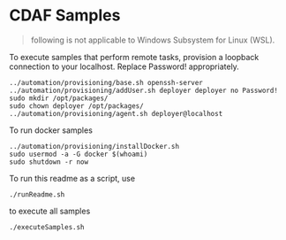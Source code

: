 # CDAF Samples

> following is not applicable to Windows Subsystem for Linux (WSL).

To execute samples that perform remote tasks, provision a loopback connection to your localhost. Replace Password! appropriately.

```
../automation/provisioning/base.sh openssh-server
../automation/provisioning/addUser.sh deployer deployer no Password!
sudo mkdir /opt/packages/
sudo chown deployer /opt/packages/
../automation/provisioning/agent.sh deployer@localhost
```

To run docker samples

    ../automation/provisioning/installDocker.sh
    sudo usermod -a -G docker $(whoami)
    sudo shutdown -r now

To run this readme as a script, use

    ./runReadme.sh

to execute all samples

    ./executeSamples.sh
